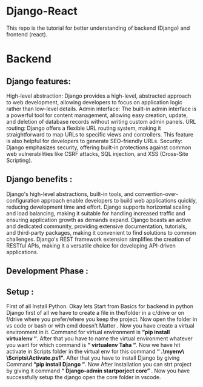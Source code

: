 ﻿# Django-React
This repo is the tutorial for better understanding of backend (Django) and frontend (react).
<h1>Backend</h1>
<h2>Django features:</h2>
High-level abstraction: Django provides a high-level, abstracted approach to web development, allowing developers to focus on application logic rather than low-level details.
Admin interface: The built-in admin interface is a powerful tool for content management, allowing easy creation, update, and deletion of database records without writing custom admin panels.
URL routing: Django offers a flexible URL routing system, making it straightforward to map URLs to specific views and controllers. This feature is also helpful for developers to generate SEO-friendly URLs.
Security: Django emphasizes security, offering built-in protections against common web vulnerabilities like CSRF attacks, SQL injection, and XSS (Cross-Site Scripting).
<h2>Django benefits :</h2>
Django's high-level abstractions, built-in tools, and convention-over-configuration approach enable developers to build web applications quickly, reducing development time and effort.
Django supports horizontal scaling and load balancing, making it suitable for handling increased traffic and ensuring application growth as demands expand.
Django boasts an active and dedicated community, providing extensive documentation, tutorials, and third-party packages, making it convenient to find solutions to common challenges.
Django's REST framework extension simplifies the creation of RESTful APIs, making it a versatile choice for developing API-driven applications.
<h2>Development Phase : </h2> 
<h2>Setup : </h2>
First of all Install Python.
Okay lets Start from Basics for backend in python Django first of all we have to create a file in the/folder in a c/drive or on f/drive where you prefer/where you keep the project.
Now open the folder in vs code or bash or with cmd doesn’t Matter .
Now you have create a virtual environment in it.
Command for virtual environment is <b>“pip install virtualenv “</b>.
After that you have to name the virtual environment whatever you want for which command is <b>“   virtualenv Taha “</b>.
Now we have hit activate in Scripts folder in the virtual env for this command <b>“ .\myenv\ \Scripts\Activate.ps1".</b>
After that you have to install Django by giving Command<b> “pip install Django “</b>.
Now After installation you can strt project by giving it command <b>“ Django-admin startporject core” </b>.
Now you have successfully setup  the django open the core folder in vscode.
